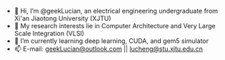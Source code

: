 - 👋 Hi, I’m @geekLucian, an electrical engineering undergraduate from Xi'an Jiaotong University (XJTU)
- 👀 My research interests lie in Computer Architecture and Very Large Scale Integration (VLSI)
- 🌱 I’m currently learning deep learning, CUDA, and gem5 simulator
- 📫 E-mail: geekLucian@outlook.com || lucheng@stu.xjtu.edu.cn

<!---
geekLucian/geekLucian is a ✨ special ✨ repository because its `README.md` (this file) appears on your GitHub profile.
You can click the Preview link to take a look at your changes.
--->
